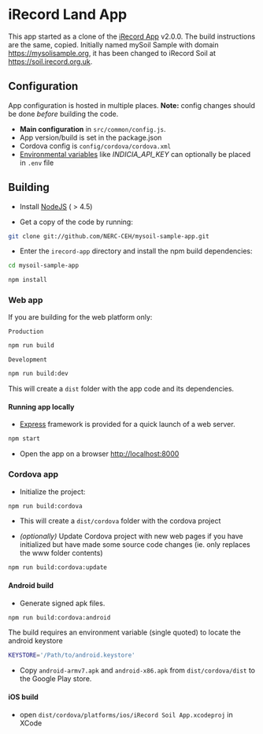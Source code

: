 # iRecord Land App

This app started as a clone of the [iRecord App](https://github.com/NERC-CEH/irecord-app) v2.0.0. The build instructions are the same, copied. Initially named mySoil Sample with domain https://mysolisample.org, it has been changed to iRecord Soil at https://soil.irecord.org.uk.

## Configuration

App configuration is hosted in multiple places. **Note:** config changes should be done *before* building the code.

* **Main configuration** in `src/common/config.js`.
* App version/build is set in the package.json
* Cordova config is `config/cordova/cordova.xml`
* [Environmental variables](https://wiki.archlinux.org/index.php/environment_variables) like *INDICIA_API_KEY* can optionally be placed in `.env` file


## Building

- Install [NodeJS](http://nodejs.org/) ( > 4.5)

- Get a copy of the code by running:

```bash
git clone git://github.com/NERC-CEH/mysoil-sample-app.git
```

- Enter the `irecord-app` directory and install the npm build dependencies:

```bash
cd mysoil-sample-app
```
```bash
npm install
```

### Web app

If you are building for the web platform only:

`Production`

```bash
npm run build
```

`Development`

```bash
npm run build:dev
```

This will create a `dist` folder with the app code and its dependencies.


#### Running app locally

- [Express](http://expressjs.com/) framework is provided for a quick
launch of a web server.

```bash
npm start
```

- Open the app on a browser [http://localhost:8000](http://localhost:8000)


### Cordova app

- Initialize the project:

```bash
npm run build:cordova
```

- This will create a `dist/cordova` folder with the cordova project

- *(optionally)* Update Cordova project with new web pages if you have initialized
 but have made some source code changes (ie. only replaces the www folder contents)

```bash
npm run build:cordova:update
```

#### Android build

- Generate signed apk files.

```bash
npm run build:cordova:android
```
The build requires an environment variable (single quoted) to locate the android keystore
```bash
KEYSTORE='/Path/to/android.keystore'
```
- Copy `android-armv7.apk` and `android-x86.apk` from `dist/cordova/dist` to the Google Play store.

#### iOS build

- open `dist/cordova/platforms/ios/iRecord Soil App.xcodeproj` in XCode

